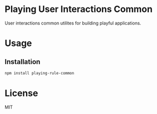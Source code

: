 Playing User Interactions Common
================================

User interactions common utilites for building playful applications.

# Usage

## Installation

```bash
npm install playing-rule-common
```

# License

MIT